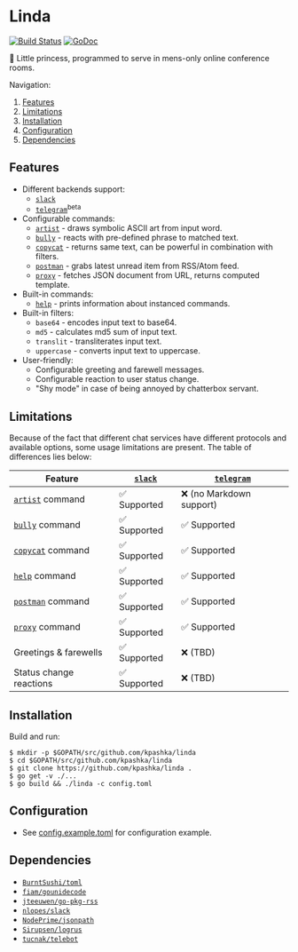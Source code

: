 # Linda

[![Build Status](https://travis-ci.org/kpashka/linda.svg)](https://travis-ci.org/kpashka/linda) [![GoDoc](https://godoc.org/github.com/kpashka/linda?status.svg)](https://godoc.org/github.com/kpashka/linda)

:princess: Little princess, programmed to serve in mens-only online conference rooms.

Navigation:

1. [Features](#features)
1. [Limitations](#limitations)
1. [Installation](#installation)
1. [Configuration](#configuration)
1. [Dependencies](#dependencies)

## Features

* Different backends support:
	* [`slack`](adapters/slack)
	* [`telegram`](adapters/telegram)<sup>beta</sup> 
* Configurable commands:
	* [`artist`](command/artist) - draws symbolic ASCII art from input word.
	* [`bully`](command/bully) - reacts with pre-defined phrase to matched text.
	* [`copycat`](command/copycat) - returns same text, can be powerful in combination with filters.
	* [`postman`](command/postman) - grabs latest unread item from RSS/Atom feed.
	* [`proxy`](command/proxy) - fetches JSON document from URL, returns computed template.
* Built-in commands:
	* [`help`](command/help) - prints information about instanced commands.
* Built-in filters:
	* `base64` - encodes input text to base64.
	* `md5` - calculates md5 sum of input text.
	* `translit` - transliterates input text.
	* `uppercase` - converts input text to uppercase.
* User-friendly:
	* Configurable greeting and farewell messages.
	* Configurable reaction to user status change.
	* "Shy mode" in case of being annoyed by chatterbox servant.

## Limitations

Because of the fact that different chat services have different protocols and available options, some usage limitations are present. The table of differences lies below:

| Feature                              | [`slack`](adapters/slack)    | [`telegram`](adapters/telegram)    |
| ------------------------------------ | ---------------------------- | ---------------------------------- |
| [`artist`](command/artist) command   | :white_check_mark: Supported | :x: (no Markdown support)          |
| [`bully`](command/bully) command     | :white_check_mark: Supported | :white_check_mark: Supported       |
| [`copycat`](command/copycat) command | :white_check_mark: Supported | :white_check_mark: Supported       |
| [`help`](command/help) command   	   | :white_check_mark: Supported | :white_check_mark: Supported	   |
| [`postman`](command/postman) command | :white_check_mark: Supported | :white_check_mark: Supported       |
| [`proxy`](command/proxy) command     | :white_check_mark: Supported | :white_check_mark: Supported       |
| Greetings & farewells                | :white_check_mark: Supported | :x: (TBD)                          |
| Status change reactions              | :white_check_mark: Supported | :x: (TBD)                          |

## Installation

Build and run:

	$ mkdir -p $GOPATH/src/github.com/kpashka/linda
	$ cd $GOPATH/src/github.com/kpashka/linda
	$ git clone https://github.com/kpashka/linda .
	$ go get -v ./...
	$ go build && ./linda -c config.toml

## Configuration

* See [config.example.toml](config.example.toml) for configuration example.

## Dependencies

* [`BurntSushi/toml`](https://github.com/BurntSushi/toml)
* [`fiam/gounidecode`](https://github.com/fiam/gounidecode)
* [`jteeuwen/go-pkg-rss`](https://github.com/jteeuwen/go-pkg-rss)
* [`nlopes/slack`](https://github.com/nlopes/slack)
* [`NodePrime/jsonpath`](https://github.com/NodePrime/jsonpath)
* [`Sirupsen/logrus`](https://github.com/Sirupsen/logrus)
* [`tucnak/telebot`](https://github.com/tucnak/telebot)